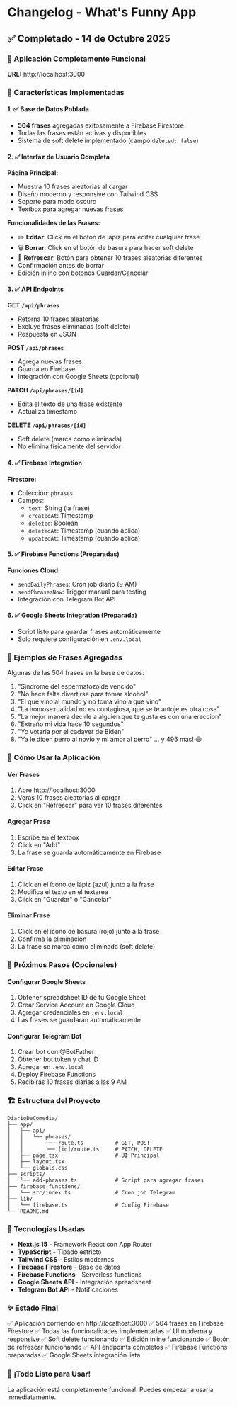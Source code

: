 # Changelog - What's Funny App

## ✅ Completado - 14 de Octubre 2025

### 🎉 Aplicación Completamente Funcional

**URL:** http://localhost:3000

### 📝 Características Implementadas

#### 1. ✅ Base de Datos Poblada
- **504 frases** agregadas exitosamente a Firebase Firestore
- Todas las frases están activas y disponibles
- Sistema de soft delete implementado (campo `deleted: false`)

#### 2. ✅ Interfaz de Usuario Completa

**Página Principal:**
- Muestra 10 frases aleatorias al cargar
- Diseño moderno y responsive con Tailwind CSS
- Soporte para modo oscuro
- Textbox para agregar nuevas frases

**Funcionalidades de las Frases:**
- ✏️ **Editar**: Click en el botón de lápiz para editar cualquier frase
- 🗑️ **Borrar**: Click en el botón de basura para hacer soft delete
- 🔄 **Refrescar**: Botón para obtener 10 frases aleatorias diferentes
- Confirmación antes de borrar
- Edición inline con botones Guardar/Cancelar

#### 3. ✅ API Endpoints

**GET `/api/phrases`**
- Retorna 10 frases aleatorias
- Excluye frases eliminadas (soft delete)
- Respuesta en JSON

**POST `/api/phrases`**
- Agrega nuevas frases
- Guarda en Firebase
- Integración con Google Sheets (opcional)

**PATCH `/api/phrases/[id]`**
- Edita el texto de una frase existente
- Actualiza timestamp

**DELETE `/api/phrases/[id]`**
- Soft delete (marca como eliminada)
- No elimina físicamente del servidor

#### 4. ✅ Firebase Integration

**Firestore:**
- Colección: `phrases`
- Campos:
  - `text`: String (la frase)
  - `createdAt`: Timestamp
  - `deleted`: Boolean
  - `deletedAt`: Timestamp (cuando aplica)
  - `updatedAt`: Timestamp (cuando aplica)

#### 5. ✅ Firebase Functions (Preparadas)

**Funciones Cloud:**
- `sendDailyPhrases`: Cron job diario (9 AM)
- `sendPhrasesNow`: Trigger manual para testing
- Integración con Telegram Bot API

#### 6. ✅ Google Sheets Integration (Preparada)

- Script listo para guardar frases automáticamente
- Solo requiere configuración en `.env.local`

### 🎯 Ejemplos de Frases Agregadas

Algunas de las 504 frases en la base de datos:

1. "Sindrome del espermatozoide vencido"
2. "No hace falta divertirse para tomar alcohol"
3. "El que vino al mundo y no toma vino a que vino"
4. "La homosexualidad no es contagiosa, que se te antoje es otra cosa"
5. "La mejor manera decirle a alguien que te gusta es con una ereccion"
6. "Extraño mi vida hace 10 segundos"
7. "Yo votaria por el cadaver de Biden"
8. "Ya le dicen perro al novio y mi amor al perro"
... y 496 más! 😄

### 🚀 Cómo Usar la Aplicación

#### Ver Frases
1. Abre http://localhost:3000
2. Verás 10 frases aleatorias al cargar
3. Click en "Refrescar" para ver 10 frases diferentes

#### Agregar Frase
1. Escribe en el textbox
2. Click en "Add"
3. La frase se guarda automáticamente en Firebase

#### Editar Frase
1. Click en el ícono de lápiz (azul) junto a la frase
2. Modifica el texto en el textarea
3. Click en "Guardar" o "Cancelar"

#### Eliminar Frase
1. Click en el ícono de basura (rojo) junto a la frase
2. Confirma la eliminación
3. La frase se marca como eliminada (soft delete)

### 📱 Próximos Pasos (Opcionales)

#### Configurar Google Sheets
1. Obtener spreadsheet ID de tu Google Sheet
2. Crear Service Account en Google Cloud
3. Agregar credenciales en `.env.local`
4. Las frases se guardarán automáticamente

#### Configurar Telegram Bot
1. Crear bot con @BotFather
2. Obtener bot token y chat ID
3. Agregar en `.env.local`
4. Deploy Firebase Functions
5. Recibirás 10 frases diarias a las 9 AM

### 🏗️ Estructura del Proyecto

```
DiarioDeComedia/
├── app/
│   ├── api/
│   │   └── phrases/
│   │       ├── route.ts          # GET, POST
│   │       └── [id]/route.ts     # PATCH, DELETE
│   ├── page.tsx                  # UI Principal
│   ├── layout.tsx
│   └── globals.css
├── scripts/
│   └── add-phrases.ts            # Script para agregar frases
├── firebase-functions/
│   └── src/index.ts              # Cron job Telegram
├── lib/
│   └── firebase.ts               # Config Firebase
└── README.md
```

### 🔧 Tecnologías Usadas

- **Next.js 15** - Framework React con App Router
- **TypeScript** - Tipado estricto
- **Tailwind CSS** - Estilos modernos
- **Firebase Firestore** - Base de datos
- **Firebase Functions** - Serverless functions
- **Google Sheets API** - Integración spreadsheet
- **Telegram Bot API** - Notificaciones

### ✨ Estado Final

✅ Aplicación corriendo en http://localhost:3000
✅ 504 frases en Firebase Firestore
✅ Todas las funcionalidades implementadas
✅ UI moderna y responsive
✅ Soft delete funcionando
✅ Edición inline funcionando
✅ Botón de refrescar funcionando
✅ API endpoints completos
✅ Firebase Functions preparadas
✅ Google Sheets integración lista

### 🎊 ¡Todo Listo para Usar!

La aplicación está completamente funcional. Puedes empezar a usarla inmediatamente.

